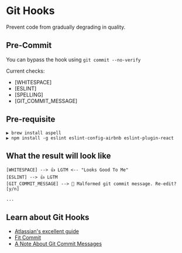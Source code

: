 # Git Hooks

Prevent code from gradually degrading in quality.

## Pre-Commit

You can bypass the hook using `git commit --no-verify`

Current checks:

* [WHITESPACE]
* [ESLINT]
* [SPELLING]
* [GIT_COMMIT_MESSAGE]

## Pre-requisite

```
▶ brew install aspell
▶ npm install -g eslint eslint-config-airbnb eslint-plugin-react
```

## What the result will look like

```
[WHITESPACE] --> 👍 LGTM <-- "Looks Good To Me"
[ESLINT] --> 👍 LGTM
[GIT_COMMIT_MESSAGE] --> 🚫 Malformed git commit message. Re-edit? [y/n]

...
```

## Learn about Git Hooks

* [Atlassian's excellent guide](https://www.atlassian.com/git/tutorials/git-hooks)
* [Fit Commit](https://github.com/m1foley/fit-commit)
* [A Note About Git Commit Messages](http://tbaggery.com/2008/04/19/a-note-about-git-commit-messages.html)
